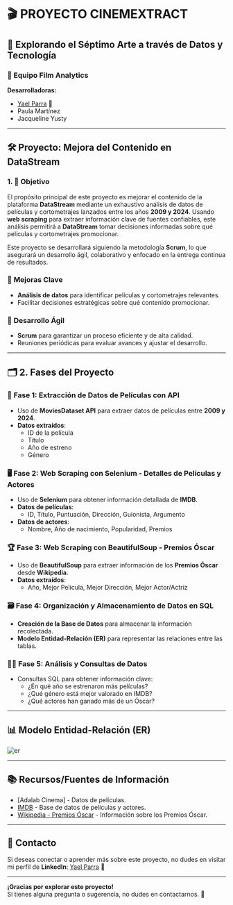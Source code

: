 # 🎬 PROYECTO CINEMEXTRACT

## 🎥 Explorando el Séptimo Arte a través de Datos y Tecnología

### 👥 Equipo Film Analytics 

**Desarrolladoras:**

- [Yael Parra](https://www.linkedin.com/in/yael-parra/) 💼
- Paula Martínez
- Jacqueline Yusty
---

## 🛠️ Proyecto: Mejora del Contenido en DataStream

### 1. 🎯 **Objetivo**

El propósito principal de este proyecto es mejorar el contenido de la plataforma **DataStream** mediante un exhaustivo análisis de datos de películas y cortometrajes lanzados entre los años **2009 y 2024**. Usando **web scraping** para extraer información clave de fuentes confiables, este análisis permitirá a **DataStream** tomar decisiones informadas sobre qué películas y cortometrajes promocionar.

Este proyecto se desarrollará siguiendo la metodología **Scrum**, lo que asegurará un desarrollo ágil, colaborativo y enfocado en la entrega continua de resultados.

### 🚀 **Mejoras Clave**
- **Análisis de datos** para identificar películas y cortometrajes relevantes.
- Facilitar decisiones estratégicas sobre qué contenido promocionar.

### 🤝 **Desarrollo Ágil**
- **Scrum** para garantizar un proceso eficiente y de alta calidad.
- Reuniones periódicas para evaluar avances y ajustar el desarrollo.

---

## 🗂️ 2. **Fases del Proyecto**

### 📡 **Fase 1: Extracción de Datos de Películas con API**
- Uso de **MoviesDataset API** para extraer datos de películas entre **2009 y 2024**.
- **Datos extraídos**:
  - ID de la película
  - Título
  - Año de estreno
  - Género

### 🖥️ **Fase 2: Web Scraping con Selenium - Detalles de Películas y Actores**
- Uso de **Selenium** para obtener información detallada de **IMDB**.
- **Datos de películas**:
  - ID, Título, Puntuación, Dirección, Guionista, Argumento
- **Datos de actores**:
  - Nombre, Año de nacimiento, Popularidad, Premios

### 🏆 **Fase 3: Web Scraping con BeautifulSoup - Premios Óscar**
- Uso de **BeautifulSoup** para extraer información de los **Premios Óscar** desde **Wikipedia**.
- **Datos extraídos**:
  - Año, Mejor Película, Mejor Dirección, Mejor Actor/Actriz

### 🗃️ **Fase 4: Organización y Almacenamiento de Datos en SQL**
- **Creación de la Base de Datos** para almacenar la información recolectada.
- **Modelo Entidad-Relación (ER)** para representar las relaciones entre las tablas.

### 🧑‍💻 **Fase 5: Análisis y Consultas de Datos**
- Consultas SQL para obtener información clave:
  - ¿En qué año se estrenaron más películas?
  - ¿Qué género está mejor valorado en IMDB?
  - ¿Qué actores han ganado más de un Óscar?

---

## 📊 **Modelo Entidad-Relación (ER)**


![er](https://github.com/user-attachments/assets/9828686f-53d8-4bbc-abe5-8887212aeb46)


---

## 📚 **Recursos/Fuentes de Información**

- [Adalab Cinema] - Datos de películas.
- [IMDB](https://www.imdb.com/) - Base de datos de películas y actores.
- [Wikipedia - Premios Óscar](https://es.wikipedia.org/wiki/Premios_%C3%93scar) - Información sobre los Premios Óscar.

---

## 📱 **Contacto**
Si deseas conectar o aprender más sobre este proyecto, no dudes en visitar mi perfil de **LinkedIn**: [Yael Parra](https://www.linkedin.com/in/yael-parra/) 💼

---

**¡Gracias por explorar este proyecto!**  
Si tienes alguna pregunta o sugerencia, no dudes en contactarnos. 🙌
